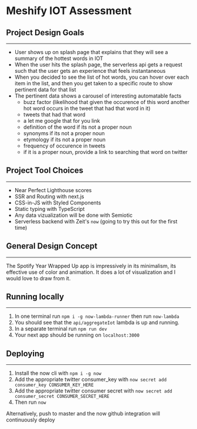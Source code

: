 # Meshify IOT Assessment

## Project Design Goals
-------------------
- User shows up on splash page that explains that they will see a summary of the hottest words in IOT
- When the user hits the splash page, the serverless api gets a request such that the user gets an experience that feels instantaneous
- When you decided to see the list of hot words, you can hover over each item in the list, and then you get taken to a specific route to show pertinent data for that list
- The pertinent data shows a carousel of interesting automatable facts
    - buzz factor (likelihood that given the occurence of this word another hot word occurs in the tweet that had that word in it)
    - tweets that had that word
    - a let me google that for you link
    - definition of the word if its not a proper noun
    - synonyms if its not a proper noun
    - etymology if its not a proper noun
    - frequency of occurence in tweets
    - if it is a proper noun, provide a link to searching that word on twitter


## Project Tool Choices
--------------------
- Near Perfect Lighthouse scores 
- SSR and Routing with next.js
- CSS-in-JS with Styled Components
- Static typing with TypeScript
- Any data vizualization will be done with Semiotic 
- Serverless backend with Zeit's `now` (going to try this out for the first time)

## General Design Concept
------------------------
The Spotify Year Wrapped Up app is impressively in its minimalism, its effective use of color and animation. It does a lot of visualization and I would love to draw from it.

## Running locally
-----------------
1. In one terminal run `npm i -g now-lambda-runner` then run `now-lambda`
2. You should see that the `api/aggregateIot` lambda is up and running.
3. In a separate terminal run `npm run dev`
4. Your next app should be running on `localhost:3000`

## Deploying
------------
1. Install the now cli with `npm i -g now` 
2. Add the appropriate twitter consumer_key with `now secret add consumer_key CONSUMER_KEY_HERE`
3. Add the appropriate twitter consumer secret with `now secret add consumer_secret CONSUMER_SECRET_HERE`
4. Then run `now`

Alternatively, push to master and the now github integration will continuously deploy

